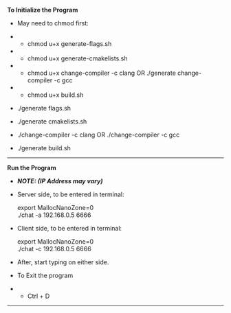 **To Initialize the Program**
- May need to chmod first:
- - chmod u+x generate-flags.sh
- - chmod u+x generate-cmakelists.sh
- - chmod u+x change-compiler -c clang OR ./generate change-compiler -c gcc
- - chmod u+x build.sh


- ./generate flags.sh
- ./generate cmakelists.sh
- ./change-compiler -c clang OR ./change-compiler -c gcc
- ./generate build.sh
---
**Run the Program**
- __*NOTE: (IP Address may vary)*__


- Server side, to be entered in terminal:

  export MallocNanoZone=0   
  ./chat -a 192.168.0.5 6666


- Client side, to be entered in terminal:

  export MallocNanoZone=0   
./chat -c 192.168.0.5 6666


- After, start typing on either side.


- To Exit the program
- - Ctrl + D
- - - 